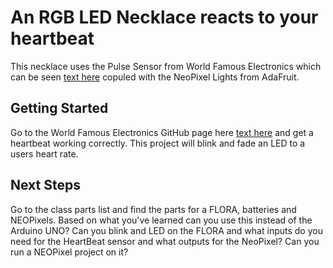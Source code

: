 # An RGB LED Necklace reacts to your heartbeat
This necklace uses the Pulse Sensor from World Famous Electronics which can be seen [text here](https://www.amazon.com/Pulse-Sensor-PulseSensor-864620000204/dp/B01CPP4QM0/ref=sr_1_1?ie=UTF8&qid=1487820372&sr=8-1&keywords=heartbeat+sensor) copuled with the NeoPixel Lights from AdaFruit.

## Getting Started 
Go to the World Famous Electronics GitHub page here [text here](https://github.com/WorldFamousElectronics/PulseSensor_Amped_Arduino) and get a heartbeat working correctly. This project will blink and fade an LED to a users heart rate.

## Next Steps
Go to the class parts list and find the parts for a FLORA, batteries and NEOPixels. Based on what you've learned can you use this instead of the Arduino UNO? Can you blink and LED on the FLORA and what inputs do you need for the HeartBeat sensor and what outputs for the NeoPixel? Can you run a NEOPixel project on it?

